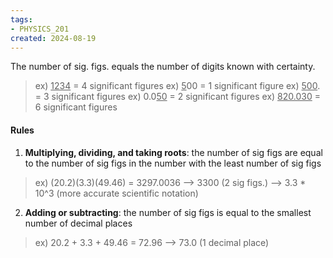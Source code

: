 ```yaml
---
tags:
- PHYSICS_201
created: 2024-08-19
---
```


The number of sig. figs. equals the number of digits known with certainty.

> ex) <u>1234</u> = 4 significant figures
> ex) <u>5</u>00 = 1 significant figure
> ex) <u>500</u>. = 3 significant figures
> ex) 0.0<u>50</u> = 2 significant figures
> ex) <u>820.030</u> = 6 significant figures

#### Rules

1. **Multiplying, dividing, and taking roots**: the number of sig figs are equal to the number of sig figs in the number with the least number of sig figs

> ex) (20.2)(3.3)(49.46) = 3297.0036 --> 3300 (2 sig figs.) --> 3.3 * 10^3 (more accurate scientific notation)

2. **Adding or subtracting**: the number of sig figs is equal to the smallest number of decimal places

> ex) 20.2 + 3.3 + 49.46 = 72.96 --> 73.0 (1 decimal place)